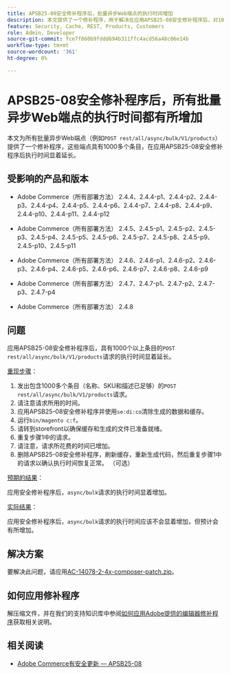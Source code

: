 ```yaml
---
title: APSB25-08安全修补程序后，批量异步Web端点的执行时间增加
description: 本文提供了一个修补程序，用于解决在应用APSB25-08安全修补程序后，对1000多个条目的POST rest/all/async/bulk/V1/products请求执行时间显着增加的问题。
feature: Security, Cache, REST, Products, Customers
role: Admin, Developer
source-git-commit: fce7f860b9fddd694b311ffc4acd56a48c06e14b
workflow-type: tm+mt
source-wordcount: '361'
ht-degree: 0%

---
```


# APSB25-08安全修补程序后，所有批量异步Web端点的执行时间都有所增加

本文为所有批量异步Web端点（例如`POST rest/all/async/bulk/V1/products`）提供了一个修补程序，这些端点具有1000多个条目，在应用APSB25-08安全修补程序后执行时间显着延长。

## 受影响的产品和版本

* Adobe Commerce（所有部署方法） 2.4.4、2.4.4-p1、2.4.4-p2、2.4.4-p3、2.4.4-p4、2.4.4-p5、2.4.4-p6、2.4.4-p7、2.4.4-p8、2.4.4-p9、2.4.4-p10、2.4.4-p11、2.4.4-p12

* Adobe Commerce（所有部署方法） 2.4.5、2.4.5-p1、2.4.5-p2、2.4.5-p3、2.4.5-p4、2.4.5-p5、2.4.5-p6、2.4.5-p7、2.4.5-p8、2.4.5-p9、2.4.5-p10、2.4.5-p11

* Adobe Commerce（所有部署方法） 2.4.6、2.4.6-p1、2.4.6-p2、2.4.6-p3、2.4.6-p4、2.4.6-p5、2.4.6-p6、2.4.6-p7、2.4.6-p8、2.4.6-p9

* Adobe Commerce（所有部署方法） 2.4.7、2.4.7-p1、2.4.7-p2、2.4.7-p3、2.4.7-p4

* Adobe Commerce（所有部署方法） 2.4.8

## 问题

应用APSB25-08安全修补程序后，具有1000个以上条目的`POST rest/all/async/bulk/V1/products`请求的执行时间显着延长。

<u>重现步骤</u>：

1. 发出包含1000多个条目（名称、SKU和描述已足够）的`POST rest/all/async/bulk/V1/products`请求。
1. 请注意请求所用的时间。
1. 应用APSB25-08安全修补程序并使用`se:di:co`清除生成的数据和缓存。
1. 运行`bin/magento c:f`。
1. 请转到storefront以确保缓存和生成的文件已准备就绪。
1. 重复步骤1中的请求。
1. 请注意，请求所花费的时间已增加。
1. 删除APSB25-08安全修补程序，刷新缓存，重新生成代码，然后重复步骤1中的请求以确认执行时间恢复正常。 （可选）

<u>预期的结果</u>：

应用安全修补程序后，`async/bulk`请求的执行时间显着增加。

<u>实际结果</u>：

应用安全修补程序后，`async/bulk`请求的执行时间应该不会显着增加，但预计会有所增加。

## 解决方案

要解决此问题，请应用[AC-14078-2-4x-composer-patch.zip](assets/AC-14078-2-4x-composer-patch.zip)。

## 如何应用修补程序

解压缩文件，并在我们的支持知识库中参阅[如何应用Adobe提供的编辑器修补程序](https://experienceleague.adobe.com/docs/commerce-knowledge-base/kb/how-to/how-to-apply-a-composer-patch-provided-by-magento.html)获取相关说明。

## 相关阅读

* [Adobe Commerce有安全更新 — APSB25-08](/help/troubleshooting/known-issues-patches-attached/security-update-available-for-adobe-commerce-apsb25-08.md)
